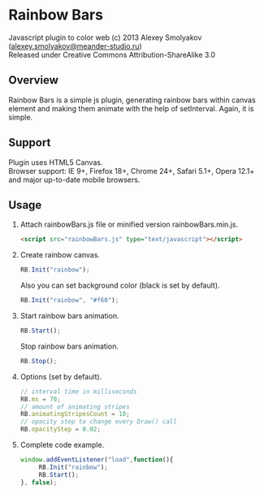 # Rainbow Bars

Javascript plugin to color web (c) 2013 Alexey Smolyakov (alexey.smolyakov@meander-studio.ru)<br>
Released under Creative Commons Attribution-ShareAlike 3.0

## Overview
Rainbow Bars is a simple js plugin, generating rainbow bars within canvas element and making them animate with the help of setInterval. Again, it is simple.

## Support
Plugin uses HTML5 Canvas.<br>
Browser support: IE 9+, Firefox 18+, Chrome 24+, Safari 5.1+, Opera 12.1+ and major up-to-date mobile browsers.

## Usage
1. Attach rainbowBars.js file or minified version rainbowBars.min.js.

     ```html
     <script src="rainbowBars.js" type="text/javascript"></script>
     ```

2. Create rainbow canvas.
     
     ```javascript
     RB.Init("rainbow");
     ```

   Also you can set background color (black is set by default).
   
     ```javascript
     RB.Init("rainbow", "#f60");
     ```
     
3. Start rainbow bars animation.

     ```javascript
     RB.Start();
     ```
     
   Stop rainbow bars animation.
   
     ```javascript
     RB.Stop();
     ```
     
4. Options (set by default).

     ```javascript
     // interval time in milliseconds 
     RB.ms = 70;
     // amount of animating stripes
     RB.animatingStripesCount = 10;
     // opacity step to change every Draw() call
     RB.opacityStep = 0.02;
     ```
     
5. Complete code example.

     ```javascript
     window.addEventListener("load",function(){
          RB.Init("rainbow");
          RB.Start();
     }, false);
     ```
